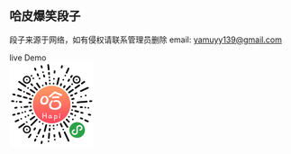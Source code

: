 
## 哈皮爆笑段子
段子来源于网络，如有侵权请联系管理员删除 email: yamuyy139@gmail.com

live Demo  
<img width="150" src="https://github.com/dingguoqing513/hapi/blob/master/miniprogram/images/QRcode.jpg" />
